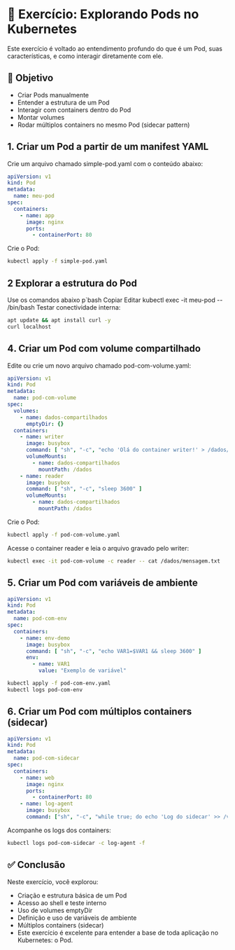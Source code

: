 # 🧪 Exercício: Explorando Pods no Kubernetes
Este exercício é voltado ao entendimento profundo do que é um Pod, suas características, e como interagir diretamente com ele.

## 🎯 Objetivo
- Criar Pods manualmente
- Entender a estrutura de um Pod
- Interagir com containers dentro do Pod
- Montar volumes
- Rodar múltiplos containers no mesmo Pod (sidecar pattern)

## 1️. Criar um Pod a partir de um manifest YAML
Crie um arquivo chamado simple-pod.yaml com o conteúdo abaixo:

```yaml
apiVersion: v1
kind: Pod
metadata:
  name: meu-pod
spec:
  containers:
    - name: app
      image: nginx
      ports:
        - containerPort: 80
```
Crie o Pod:

```bash
kubectl apply -f simple-pod.yaml
```

## 2️ Explorar a estrutura do Pod
Use os comandos abaixo p`bash
Copiar
Editar
kubectl exec -it meu-pod -- /bin/bash
Testar conectividade interna:

```bash
apt update && apt install curl -y
curl localhost
```

## 4️. Criar um Pod com volume compartilhado
Edite ou crie um novo arquivo chamado pod-com-volume.yaml:

```yaml
apiVersion: v1
kind: Pod
metadata:
  name: pod-com-volume
spec:
  volumes:
    - name: dados-compartilhados
      emptyDir: {}
  containers:
    - name: writer
      image: busybox
      command: [ "sh", "-c", "echo 'Olá do container writer!' > /dados/mensagem.txt && sleep 3600" ]
      volumeMounts:
        - name: dados-compartilhados
          mountPath: /dados
    - name: reader
      image: busybox
      command: [ "sh", "-c", "sleep 3600" ]
      volumeMounts:
        - name: dados-compartilhados
          mountPath: /dados
```

Crie o Pod:
```bash
kubectl apply -f pod-com-volume.yaml
```

Acesse o container reader e leia o arquivo gravado pelo writer:
```bash
kubectl exec -it pod-com-volume -c reader -- cat /dados/mensagem.txt
```
## 5️. Criar um Pod com variáveis de ambiente
```yaml
apiVersion: v1
kind: Pod
metadata:
  name: pod-com-env
spec:
  containers:
    - name: env-demo
      image: busybox
      command: [ "sh", "-c", "echo VAR1=$VAR1 && sleep 3600" ]
      env:
        - name: VAR1
          value: "Exemplo de variável"
```

```bash
kubectl apply -f pod-com-env.yaml
kubectl logs pod-com-env
```

## 6️. Criar um Pod com múltiplos containers (sidecar)
```yaml
apiVersion: v1
kind: Pod
metadata:
  name: pod-com-sidecar
spec:
  containers:
    - name: web
      image: nginx
      ports:
        - containerPort: 80
    - name: log-agent
      image: busybox
      command: ["sh", "-c", "while true; do echo 'Log do sidecar' >> /var/log/web.log; sleep 5; done"]
```

Acompanhe os logs dos containers:

```bash
kubectl logs pod-com-sidecar -c log-agent -f
```

## ✅ Conclusão
Neste exercício, você explorou:

- Criação e estrutura básica de um Pod
- Acesso ao shell e teste interno
- Uso de volumes emptyDir
- Definição e uso de variáveis de ambiente
- Múltiplos containers (sidecar)
- Este exercício é excelente para entender a base de toda aplicação no Kubernetes: o Pod.